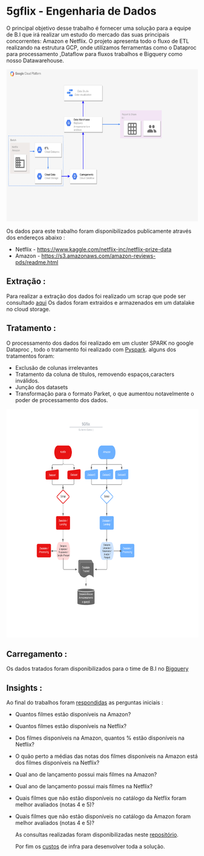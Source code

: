 # 5gflix - Engenharia de Dados

O principal objetivo desse trabalho é fornecer uma solução para a equipe de B.I que irá realizar um estudo do mercado das suas principais concorrentes:
Amazon e Netflix.
O projeto apresenta todo o fluxo de ETL realizando na estrutura GCP, onde utilizamos ferramentas como o Dataproc para processamento ,Dataflow para fluxos 
trabalhos e Bigquery como nosso Datawarehouse.

<p align=center>
  <img src="https://github.com/guisantos13/5gflix/blob/main/workflow/Infra.png" height=400/>
  </p>
<p align=center>


Os dados para este trabalho foram disponibilizados publicamente através dos endereços abaixo :
- Netflix - https://www.kaggle.com/netflix-inc/netflix-prize-data
- Amazon -  https://s3.amazonaws.com/amazon-reviews-pds/readme.html

## Extração :
Para realizar a extração dos dados foi realizado um scrap que pode ser consultado [aqui](https://github.com/guisantos13/5gflix/blob/main/extra%C3%A7%C3%A3o/Scrap_dataproc.ipynb)
Os dados foram extraidos e armazenados em um datalake no cloud storage.

## Tratamento : 
O processamento dos dados foi realizado em um cluster SPARK no google Dataproc , todo o tratamento foi realizado com [Pyspark](https://github.com/guisantos13/5gflix/blob/main/transforma%C3%A7%C3%A3o_carregamento/Transforma%C3%A7%C3%A3o.ipynb).
alguns dos tratamentos foram:
- Exclusão de colunas irrelevantes
- Tratamento da coluna de títulos, removendo espaços,caracters inválidos.
- Junção dos datasets
- Transformação para o formato Parket, o que aumentou notavelmente o poder de processamento dos dados.

<p align=center>
  <img src="https://github.com/guisantos13/5gflix/blob/main/workflow/5gflix_diagrama_logico.png" height=600/>
  </p>
<p align=center>
  
 ## Carregamento :
  Os dados tratados foram disponibilizados para o time de B.I no [Bigquery](https://github.com/guisantos13/5gflix/tree/main/arquivos_finais_parquet)
  
 ## Insights : 
 Ao final do trabalhos foram [respondidas](https://github.com/guisantos13/5gflix/tree/main/insights) as perguntas iniciais : 
- Quantos filmes estão disponíveis na Amazon?
- Quantos filmes estão disponíveis na Netflix?
- Dos filmes disponíveis na Amazon, quantos % estão disponíveis na Netflix?
- O quão perto a médias das notas dos filmes disponíveis na Amazon está dos filmes
disponíveis na Netflix?
- Qual ano de lançamento possui mais filmes na Amazon?
- Qual ano de lançamento possui mais filmes na Netflix?
- Quais filmes que não estão disponíveis no catálogo da Netflix foram melhor avaliados
(notas 4 e 5)?
- Quais filmes que não estão disponíveis no catálogo da Amazon foram melhor avaliados
(notas 4 e 5)?
  
  As consultas realizadas foram disponibilizadas neste [repositório](https://github.com/guisantos13/5gflix/tree/main/sql-bigquery).
  
  Por fim os [custos]() de infra para desenvolver toda a solução.
  
  
